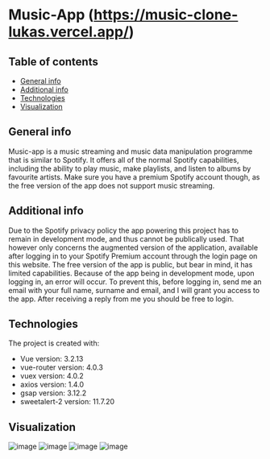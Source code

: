 # Music-App (https://music-clone-lukas.vercel.app/)
## Table of contents
* [General info](#general-info)
* [Additional info](#additional-info)
* [Technologies](#technologies)
* [Visualization](#visualization)

## General info
Music-app is a music streaming and music data manipulation programme that is similar to Spotify. It offers all of the normal Spotify capabilities, including the ability to play music, make playlists, and listen to albums by favourite artists. Make sure you have a premium Spotify account though, as the free version of the app does not support music streaming. 

## Additional info
Due to the Spotify privacy policy the app powering this project has to remain in development mode, and thus cannot be publically used. That however only concerns the augmented version of the application, available after logging in to your Spotify Premium account through the login page on this website. The free version of the app is public, but bear in mind, it has limited capabilities. Because of the app being in development mode, upon logging in, an error will occur. To prevent this, before logging in, send me an email with your full name, surname and email, and I will grant you access to the app. After receiving a reply from me you should be free to login.

## Technologies
The project is created with:
* Vue version: 3.2.13
* vue-router version: 4.0.3
* vuex version: 4.0.2
* axios version: 1.4.0
* gsap version: 3.12.2
* sweetalert-2 version: 11.7.20


## Visualization
![image](https://github.com/LukassF/meetme./assets/132075104/f379efe7-0006-46f3-963b-a157fd989b34)
![image](https://github.com/LukassF/meetme./assets/132075104/5d93f014-0c8c-4d67-b70b-b06d450b2fc1)
![image](https://github.com/LukassF/meetme./assets/132075104/d6461701-c62d-4dd4-93bf-14b9b17992b3)
![image](https://github.com/LukassF/meetme./assets/132075104/03706b13-3035-458e-acb9-48f81425b7d8)
